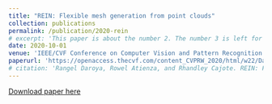 ```yaml
---
title: "REIN: Flexible mesh generation from point clouds"
collection: publications
permalink: /publication/2020-rein
# excerpt: 'This paper is about the number 2. The number 3 is left for future work.'
date: 2020-10-01
venue: 'IEEE/CVF Conference on Computer Vision and Pattern Recognition Workshops'
paperurl: 'https://openaccess.thecvf.com/content_CVPRW_2020/html/w22/Daroya_REIN_Flexible_Mesh_Generation_From_Point_Clouds_CVPRW_2020_paper.html'
# citation: 'Rangel Daroya, Rowel Atienza, and Rhandley Cajote. REIN: Flexible mesh generation from point clouds. In <i>Proceedings of the IEEE/CVF Conference on Computer Vision and Pattern Recognition Workshops</i>, pages 352–353, 2020.'
---
```

<!-- This paper is about the number 2. The number 3 is left for future work. -->

[Download paper here](https://openaccess.thecvf.com/content_CVPRW_2020/html/w22/Daroya_REIN_Flexible_Mesh_Generation_From_Point_Clouds_CVPRW_2020_paper.html)

<!-- Recommended citation: Rangel Daroya, Rowel Atienza, and Rhandley Cajote. REIN: Flexible mesh generation from point clouds. In <i>Proceedings of the IEEE/CVF Conference on Computer Vision and Pattern Recognition Workshops</i>, pages 352–353, 2020. -->